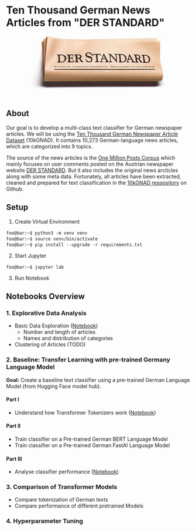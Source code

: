 # Ten Thousand German News Articles from "DER STANDARD"

<div align="center">
  <img src="derstandard.jpg"><br>
</div>

## About

Our goal is to develop a multi-class text classifier for German newspaper articles. We will be using the [Ten Thousand German Newspaper Article Dataset](https://tblock.github.io/10kGNAD/) (10kGNAD). It contains 10,273 German-language news articles, which are categorized into 9 topics.

The source of the news articles is the [One Million Posts Corpus](https://ofai.github.io/million-post-corpus/) which mainly focuses on user comments posted on the Austrian newspaper website [DER STANDARD](http://derstandard.at/). But it also includes the original news arcticles along with some meta data. Fortunately, all articles have been extracted, cleaned and prepared for text classification in the [10kGNAD respository](https://github.com/tblock/10kGNAD) on Github.


## Setup

1. Create Virtual Environment

```console
foo@bar:~$ python3 -m venv venv
foo@bar:~$ source venv/bin/activate
foo@bar:~$ pip install --upgrade -r requirements.txt
```

2. Start Jupyter

```console
foo@bar:~$ jupyter lab
```
3. Run Notebook

## Notebooks Overview

### 1. Explorative Data Analysis

* Basic Data Exploration ([Notebook](10_data_analysis.ipynb))
  * Number and length of articles
  * Names and distribution of categories
* Clustering of Articles (TODO)

### 2. Baseline: Transfer Learning with pre-trained Germany Language Model

**Goal:** Create a baseline text classifier using a pre-trained German Language Model (from Hugging Face model hub).

#### Part I

* Understand how Transformer Tokenizers work ([Notebook](colab/20_transformer_tokenization.ipynb))

#### Part II

* Train classifier on a Pre-trained German BERT Language Model
* Train classifier on a Pre-trained German FastAI Language Model

#### Part III

* Analyse classifier performance ([Notebook](22_performance_analysis.ipynb))

### 3. Comparison of Transformer Models

* Compare tokenization of German texts
* Compare performance of different pretrained Models

### 4. Hyperparameter Tuning


